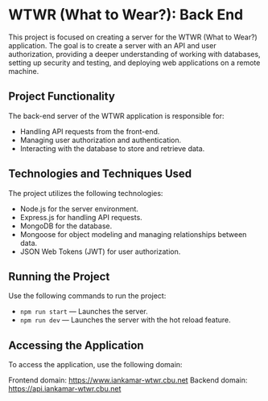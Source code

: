 # WTWR (What to Wear?): Back End

This project is focused on creating a server for the WTWR (What to Wear?) application. The goal is to create a server with an API and user authorization, providing a deeper understanding of working with databases, setting up security and testing, and deploying web applications on a remote machine.

## Project Functionality

The back-end server of the WTWR application is responsible for:

- Handling API requests from the front-end.
- Managing user authorization and authentication.
- Interacting with the database to store and retrieve data.

## Technologies and Techniques Used

The project utilizes the following technologies:

- Node.js for the server environment.
- Express.js for handling API requests.
- MongoDB for the database.
- Mongoose for object modeling and managing relationships between data.
- JSON Web Tokens (JWT) for user authorization.

## Running the Project

Use the following commands to run the project:

- `npm run start` — Launches the server.
- `npm run dev` — Launches the server with the hot reload feature.

## Accessing the Application

To access the application, use the following domain:

Frontend domain: https://www.iankamar-wtwr.cbu.net
Backend domain: https://api.iankamar-wtwr.cbu.net

